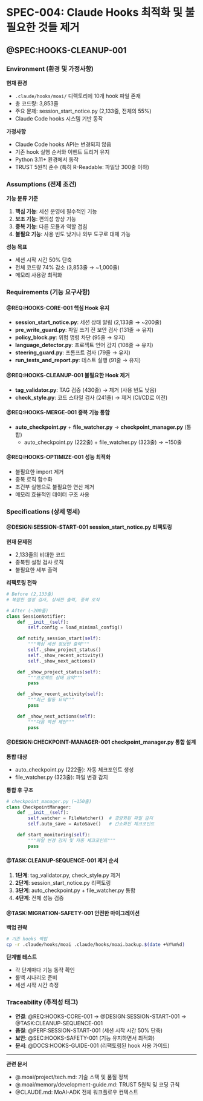 # SPEC-004: Claude Hooks 최적화 및 불필요한 것들 제거

## @SPEC:HOOKS-CLEANUP-001

### Environment (환경 및 가정사항)

**현재 환경**

- `.claude/hooks/moai/` 디렉토리에 10개 hook 파일 존재
- 총 코드량: 3,853줄
- 주요 문제: session_start_notice.py (2,133줄, 전체의 55%)
- Claude Code hooks 시스템 기반 동작

**가정사항**

- Claude Code hooks API는 변경되지 않음
- 기존 hook 실행 순서와 이벤트 트리거 유지
- Python 3.11+ 환경에서 동작
- TRUST 5원칙 준수 (특히 R-Readable: 파일당 300줄 이하)

### Assumptions (전제 조건)

**기능 분류 기준**

1. **핵심 기능**: 세션 운영에 필수적인 기능
2. **보조 기능**: 편의성 향상 기능
3. **중복 기능**: 다른 모듈과 역할 겹침
4. **불필요 기능**: 사용 빈도 낮거나 외부 도구로 대체 가능

**성능 목표**

- 세션 시작 시간 50% 단축
- 전체 코드량 74% 감소 (3,853줄 → ~1,000줄)
- 메모리 사용량 최적화

### Requirements (기능 요구사항)

#### @REQ:HOOKS-CORE-001 핵심 Hook 유지

- **session_start_notice.py**: 세션 상태 알림 (2,133줄 → ~200줄)
- **pre_write_guard.py**: 파일 쓰기 전 보안 검사 (131줄 → 유지)
- **policy_block.py**: 위험 명령 차단 (95줄 → 유지)
- **language_detector.py**: 프로젝트 언어 감지 (108줄 → 유지)
- **steering_guard.py**: 프롬프트 검사 (79줄 → 유지)
- **run_tests_and_report.py**: 테스트 실행 (91줄 → 유지)

#### @REQ:HOOKS-CLEANUP-001 불필요한 Hook 제거

- **tag_validator.py**: TAG 검증 (430줄) → 제거 (사용 빈도 낮음)
- **check_style.py**: 코드 스타일 검사 (241줄) → 제거 (CI/CD로 이전)

#### @REQ:HOOKS-MERGE-001 중복 기능 통합

- **auto_checkpoint.py** + **file_watcher.py** → **checkpoint_manager.py** (통합)
  - auto_checkpoint.py (222줄) + file_watcher.py (323줄) → ~150줄

#### @REQ:HOOKS-OPTIMIZE-001 성능 최적화

- 불필요한 import 제거
- 중복 로직 함수화
- 조건부 실행으로 불필요한 연산 제거
- 메모리 효율적인 데이터 구조 사용

### Specifications (상세 명세)

#### @DESIGN:SESSION-START-001 session_start_notice.py 리팩토링

**현재 문제점**

- 2,133줄의 비대한 코드
- 중복된 설정 검사 로직
- 불필요한 세부 출력

**리팩토링 전략**

```python
# Before (2,133줄)
# 복잡한 설정 검사, 상세한 출력, 중복 로직

# After (~200줄)
class SessionNotifier:
    def __init__(self):
        self.config = load_minimal_config()

    def notify_session_start(self):
        """핵심 세션 정보만 출력"""
        self._show_project_status()
        self._show_recent_activity()
        self._show_next_actions()

    def _show_project_status(self):
        """프로젝트 상태 요약"""
        pass

    def _show_recent_activity(self):
        """최근 활동 요약"""
        pass

    def _show_next_actions(self):
        """다음 액션 제안"""
        pass
```

#### @DESIGN:CHECKPOINT-MANAGER-001 checkpoint_manager.py 통합 설계

**통합 대상**

- auto_checkpoint.py (222줄): 자동 체크포인트 생성
- file_watcher.py (323줄): 파일 변경 감지

**통합 후 구조**

```python
# checkpoint_manager.py (~150줄)
class CheckpointManager:
    def __init__(self):
        self.watcher = FileWatcher()  # 경량화된 파일 감지
        self.auto_save = AutoSave()   # 간소화된 체크포인트

    def start_monitoring(self):
        """파일 변경 감지 및 자동 체크포인트"""
        pass
```

#### @TASK:CLEANUP-SEQUENCE-001 제거 순서

1. **1단계**: tag_validator.py, check_style.py 제거
2. **2단계**: session_start_notice.py 리팩토링
3. **3단계**: auto_checkpoint.py + file_watcher.py 통합
4. **4단계**: 전체 성능 검증

#### @TASK:MIGRATION-SAFETY-001 안전한 마이그레이션

**백업 전략**

```bash
# 기존 hooks 백업
cp -r .claude/hooks/moai .claude/hooks/moai.backup.$(date +%Y%m%d)
```

**단계별 테스트**

- 각 단계마다 기능 동작 확인
- 롤백 시나리오 준비
- 세션 시작 시간 측정

### Traceability (추적성 태그)

- **연결**: @REQ:HOOKS-CORE-001 → @DESIGN:SESSION-START-001 → @TASK:CLEANUP-SEQUENCE-001
- **품질**: @PERF:SESSION-START-001 (세션 시작 시간 50% 단축)
- **보안**: @SEC:HOOKS-SAFETY-001 (기능 유지하면서 최적화)
- **문서**: @DOCS:HOOKS-GUIDE-001 (리팩토링된 hook 사용 가이드)

---

**관련 문서**

- @.moai/project/tech.md: 기술 스택 및 품질 정책
- @.moai/memory/development-guide.md: TRUST 5원칙 및 코딩 규칙
- @CLAUDE.md: MoAI-ADK 전체 워크플로우 컨텍스트

